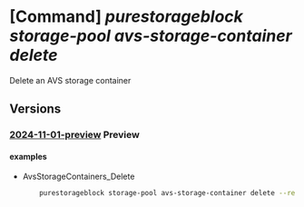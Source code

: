 # [Command] _purestorageblock storage-pool avs-storage-container delete_

Delete an AVS storage container

## Versions

### [2024-11-01-preview](/Resources/mgmt-plane/L3N1YnNjcmlwdGlvbnMve30vcmVzb3VyY2Vncm91cHMve30vcHJvdmlkZXJzL3B1cmVzdG9yYWdlLmJsb2NrL3N0b3JhZ2Vwb29scy97fS9hdnNzdG9yYWdlY29udGFpbmVycy97fQ==/2024-11-01-preview.xml) **Preview**

<!-- mgmt-plane /subscriptions/{}/resourcegroups/{}/providers/purestorage.block/storagepools/{}/avsstoragecontainers/{} 2024-11-01-preview -->

#### examples

- AvsStorageContainers_Delete
    ```bash
        purestorageblock storage-pool avs-storage-container delete --resource-group rgpurestorage --storage-pool-name storagePoolName --storage-container-name storageContainerName
    ```
